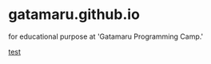# gatamaru.github.io
for educational purpose at 'Gatamaru Programming Camp.'

[test](https://gamaru.github.io/test.html)

